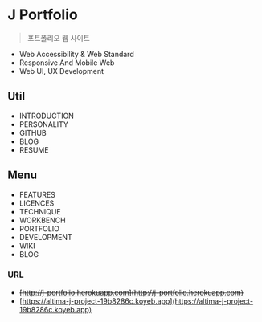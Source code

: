 # J Portfolio
> 포트폴리오 웹 사이트

- Web Accessibility & Web Standard
- Responsive And Mobile Web
- Web UI, UX Development

## Util
- INTRODUCTION
- PERSONALITY
- GITHUB
- BLOG
- RESUME

## Menu
- FEATURES
- LICENCES
- TECHNIQUE
- WORKBENCH
- PORTFOLIO
- DEVELOPMENT
- WIKI
- BLOG

### URL
- <del>[http://j-portfolio.herokuapp.com](http://j-portfolio.herokuapp.com)</del>
- [https://altima-j-project-19b8286c.koyeb.app](https://altima-j-project-19b8286c.koyeb.app)